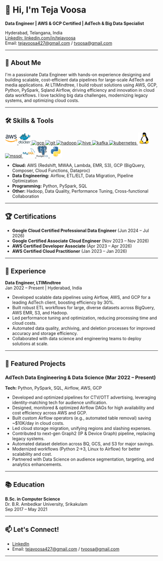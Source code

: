 # 👋 Hi, I'm Teja Voosa

**Data Engineer | AWS & GCP Certified | AdTech & Big Data Specialist**

Hyderabad, Telangana, India  
[LinkedIn: linkedin.com/in/tejavoosa](https://linkedin.com/in/tejavoosa)  
Email: tejavoosa427@gmail.com / tvoosa@gmail.com

---

## 🚀 About Me

I'm a passionate Data Engineer with hands-on experience designing and building scalable, cost-efficient data pipelines for large-scale AdTech and media applications. At LTIMindtree, I build robust solutions using AWS, GCP, Python, PySpark, Sqland Airflow, driving efficiency and innovation in cloud data workflows. I love tackling big data challenges, modernizing legacy systems, and optimizing cloud costs.

---

## 🛠️ Skills & Tools
<p align="left"> <a href="https://aws.amazon.com" target="_blank" rel="noreferrer"> <img src="https://raw.githubusercontent.com/devicons/devicon/master/icons/amazonwebservices/amazonwebservices-original-wordmark.svg" alt="aws" width="40" height="40"/> </a> <a href="https://www.docker.com/" target="_blank" rel="noreferrer"> <img src="https://raw.githubusercontent.com/devicons/devicon/master/icons/docker/docker-original-wordmark.svg" alt="docker" width="40" height="40"/> </a> <a href="https://cloud.google.com" target="_blank" rel="noreferrer"> <img src="https://www.vectorlogo.zone/logos/google_cloud/google_cloud-icon.svg" alt="gcp" width="40" height="40"/> </a> <a href="https://git-scm.com/" target="_blank" rel="noreferrer"> <img src="https://www.vectorlogo.zone/logos/git-scm/git-scm-icon.svg" alt="git" width="40" height="40"/> </a> <a href="https://hadoop.apache.org/" target="_blank" rel="noreferrer"> <img src="https://www.vectorlogo.zone/logos/apache_hadoop/apache_hadoop-icon.svg" alt="hadoop" width="40" height="40"/> </a> <a href="https://hive.apache.org/" target="_blank" rel="noreferrer"> <img src="https://www.vectorlogo.zone/logos/apache_hive/apache_hive-icon.svg" alt="hive" width="40" height="40"/> </a> <a href="https://kafka.apache.org/" target="_blank" rel="noreferrer"> <img src="https://www.vectorlogo.zone/logos/apache_kafka/apache_kafka-icon.svg" alt="kafka" width="40" height="40"/> </a> <a href="https://kubernetes.io" target="_blank" rel="noreferrer"> <img src="https://www.vectorlogo.zone/logos/kubernetes/kubernetes-icon.svg" alt="kubernetes" width="40" height="40"/> </a> <a href="https://www.linux.org/" target="_blank" rel="noreferrer"> <img src="https://raw.githubusercontent.com/devicons/devicon/master/icons/linux/linux-original.svg" alt="linux" width="40" height="40"/> </a> <a href="https://www.microsoft.com/en-us/sql-server" target="_blank" rel="noreferrer"> <img src="https://www.svgrepo.com/show/303229/microsoft-sql-server-logo.svg" alt="mssql" width="40" height="40"/> </a> <a href="https://www.mysql.com/" target="_blank" rel="noreferrer"> <img src="https://raw.githubusercontent.com/devicons/devicon/master/icons/mysql/mysql-original-wordmark.svg" alt="mysql" width="40" height="40"/> </a> <a href="https://www.postgresql.org" target="_blank" rel="noreferrer"> <img src="https://raw.githubusercontent.com/devicons/devicon/master/icons/postgresql/postgresql-original-wordmark.svg" alt="postgresql" width="40" height="40"/> </a> <a href="https://www.python.org" target="_blank" rel="noreferrer"> <img src="https://raw.githubusercontent.com/devicons/devicon/master/icons/python/python-original.svg" alt="python" width="40" height="40"/> </a> </p>

- **Cloud:** AWS (Redshift, MWAA, Lambda, EMR, S3), GCP (BigQuery, Composer, Cloud Functions, Dataproc)
- **Data Engineering:** Airflow, ETL/ELT, Data Migration, Pipeline Optimization
- **Programming:** Python, PySpark, SQL
- **Other:** Hadoop, Data Quality, Performance Tuning, Cross-functional Collaboration

---

## 🏆 Certifications

- **Google Cloud Certified Professional Data Engineer** (Jun 2024 – Jul 2026)
- **Google Certified Associate Cloud Engineer** (Nov 2023 – Nov 2026)
- **AWS Certified Developer Associate** (Apr 2023 – Apr 2026)
- **AWS Certified Cloud Practitioner** (Jan 2023 – Jan 2026)

---

## 💼 Experience

**Data Engineer, LTIMindtree**  
Jan 2022 – Present | Hyderabad, India

- Developed scalable data pipelines using Airflow, AWS, and GCP for a leading AdTech client, boosting efficiency by 30%.
- Built robust ETL workflows for large, diverse datasets across BigQuery, AWS EMR, S3, and Hadoop.
- Led performance tuning and optimization, reducing processing time and cloud costs.
- Automated data quality, archiving, and deletion processes for improved accuracy and storage efficiency.
- Collaborated with data science and engineering teams to deploy solutions at scale.

---

## 🌟 Featured Projects

### AdTech Data Engineering & Data Science (Mar 2022 – Present)
**Tech:** Python, PySpark, SQL, Airflow, AWS, GCP

- Developed and optimized pipelines for CTV/OTT advertising, leveraging identity-matching tech for audience unification.
- Designed, monitored & optimized Airflow DAGs for high availability and cost efficiency across AWS and GCP.
- Built custom Airflow operators (e.g., automated table removal) saving ~$10K/day in cloud costs.
- Led cloud storage migration, unifying regions and slashing expenses.
- Contributed to next-gen Graph2 (IP & Device Graph) pipeline, replacing legacy systems.
- Automated dataset deletion across BQ, GCS, and S3 for major savings.
- Modernized workflows (Python 2→3, Linux to Airflow) for better scalability and cost.
- Partnered with Data Science on audience segmentation, targeting, and analytics enhancements.

---

## 📚 Education

**B.Sc. in Computer Science**  
Dr. B.R. Ambedkar University, Srikakulam  
Sep 2017 – May 2021

---

## 📫 Let's Connect!

- [LinkedIn](https://linkedin.com/in/tejavoosa)
- Email: tejavoosa427@gmail.com / tvoosa@gmail.com

---

<!--
⭐ Fun fact: I enjoy solving cloud cost puzzles and optimizing data workflows for scale and speed!
-->
